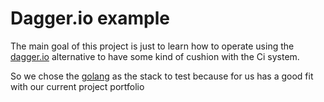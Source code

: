 # Dagger.io example

The main goal of this project is just to learn how to operate using the [dagger.io](https://dagger.io/) alternative to have some kind of cushion with the Ci system.

So we chose the [golang](https://go.dev) as the stack to test because for us has a good fit with our current project portfolio
